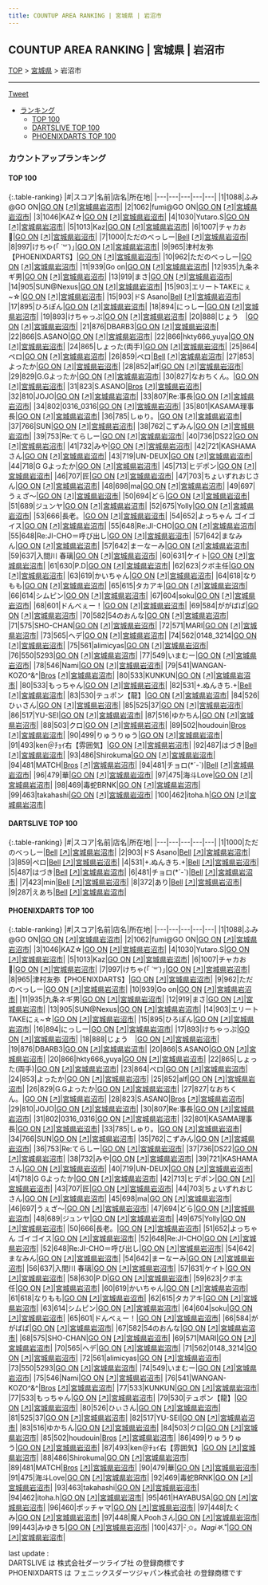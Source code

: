 ```yaml
---
title: COUNTUP AREA RANKING | 宮城県 | 岩沼市
---
```

## COUNTUP AREA RANKING | 宮城県 | 岩沼市

[TOP](/darts/rank/) > [宮城県](/darts/rank/宮城県/) > 岩沼市

___

<a href="https://twitter.com/share?ref_src=twsrc%5Etfw" data-text="COUNTUP AREA RANKING | 宮城県岩沼市" class="twitter-share-button" data-hashtags="DARTSLIVE,PHOENIXDARTS,darts,ダーツ" data-show-count="false">Tweet</a>

* [ランキング](#カウントアップランキング)
    * [TOP 100](#top-100)
    * [DARTSLIVE TOP 100](#dartslive-top-100)
    * [PHOENIXDARTS TOP 100](#phoenixdarts-top-100)

### カウントアップランキング

#### TOP 100



{:.table-ranking}
|#|スコア|名前|店名|所在地|
|---|---|---|---|---|
|1|1088|<span class="rank-name-pd">ふみ@GO ON</span>|<a href="/darts/rank/shops/86728.html">GO ON</a> <a href="https://vs.phoenixdarts.com/jp/shop/shopDetailInfo/s_86728?s_seq=86728">[↗]</a>|<a href="/darts/rank/宮城県/岩沼市">宮城県岩沼市</a>|
|2|1062|<span class="rank-name-pd">fumi@GO ON</span>|<a href="/darts/rank/shops/86728.html">GO ON</a> <a href="https://vs.phoenixdarts.com/jp/shop/shopDetailInfo/s_86728?s_seq=86728">[↗]</a>|<a href="/darts/rank/宮城県/岩沼市">宮城県岩沼市</a>|
|3|1046|<span class="rank-name-pd">KAZ☆</span>|<a href="/darts/rank/shops/86728.html">GO ON</a> <a href="https://vs.phoenixdarts.com/jp/shop/shopDetailInfo/s_86728?s_seq=86728">[↗]</a>|<a href="/darts/rank/宮城県/岩沼市">宮城県岩沼市</a>|
|4|1030|<span class="rank-name-pd">Yutaro.S</span>|<a href="/darts/rank/shops/86728.html">GO ON</a> <a href="https://vs.phoenixdarts.com/jp/shop/shopDetailInfo/s_86728?s_seq=86728">[↗]</a>|<a href="/darts/rank/宮城県/岩沼市">宮城県岩沼市</a>|
|5|1013|<span class="rank-name-pd">Kaz</span>|<a href="/darts/rank/shops/86728.html">GO ON</a> <a href="https://vs.phoenixdarts.com/jp/shop/shopDetailInfo/s_86728?s_seq=86728">[↗]</a>|<a href="/darts/rank/宮城県/岩沼市">宮城県岩沼市</a>|
|6|1007|<span class="rank-name-pd">チャカお🔫</span>|<a href="/darts/rank/shops/86728.html">GO ON</a> <a href="https://vs.phoenixdarts.com/jp/shop/shopDetailInfo/s_86728?s_seq=86728">[↗]</a>|<a href="/darts/rank/宮城県/岩沼市">宮城県岩沼市</a>|
|7|1000|<span class="rank-name-dl">ただのべっしー</span>|<a href="/darts/rank/shops/b992898f19bbd9240d9b047a20a7ba1e.html">Bell</a> <a href="https://search.dartslive.com/jp/shop/b992898f19bbd9240d9b047a20a7ba1e">[↗]</a>|<a href="/darts/rank/宮城県/岩沼市">宮城県岩沼市</a>|
|8|997|<span class="rank-name-pd">けちゃ(｢ ˙꒳˙)｣</span>|<a href="/darts/rank/shops/86728.html">GO ON</a> <a href="https://vs.phoenixdarts.com/jp/shop/shopDetailInfo/s_86728?s_seq=86728">[↗]</a>|<a href="/darts/rank/宮城県/岩沼市">宮城県岩沼市</a>|
|9|965|<span class="rank-name-pd">津村友弥【PHOENIXDARTS】</span>|<a href="/darts/rank/shops/86728.html">GO ON</a> <a href="https://vs.phoenixdarts.com/jp/shop/shopDetailInfo/s_86728?s_seq=86728">[↗]</a>|<a href="/darts/rank/宮城県/岩沼市">宮城県岩沼市</a>|
|10|962|<span class="rank-name-pd">ただのべっしー</span>|<a href="/darts/rank/shops/86728.html">GO ON</a> <a href="https://vs.phoenixdarts.com/jp/shop/shopDetailInfo/s_86728?s_seq=86728">[↗]</a>|<a href="/darts/rank/宮城県/岩沼市">宮城県岩沼市</a>|
|11|939|<span class="rank-name-pd">Go on</span>|<a href="/darts/rank/shops/86728.html">GO ON</a> <a href="https://vs.phoenixdarts.com/jp/shop/shopDetailInfo/s_86728?s_seq=86728">[↗]</a>|<a href="/darts/rank/宮城県/岩沼市">宮城県岩沼市</a>|
|12|935|<span class="rank-name-pd">九条ネギ男</span>|<a href="/darts/rank/shops/86728.html">GO ON</a> <a href="https://vs.phoenixdarts.com/jp/shop/shopDetailInfo/s_86728?s_seq=86728">[↗]</a>|<a href="/darts/rank/宮城県/岩沼市">宮城県岩沼市</a>|
|13|919|<span class="rank-name-pd">まさ</span>|<a href="/darts/rank/shops/86728.html">GO ON</a> <a href="https://vs.phoenixdarts.com/jp/shop/shopDetailInfo/s_86728?s_seq=86728">[↗]</a>|<a href="/darts/rank/宮城県/岩沼市">宮城県岩沼市</a>|
|14|905|<span class="rank-name-pd">SUN@Nexus</span>|<a href="/darts/rank/shops/86728.html">GO ON</a> <a href="https://vs.phoenixdarts.com/jp/shop/shopDetailInfo/s_86728?s_seq=86728">[↗]</a>|<a href="/darts/rank/宮城県/岩沼市">宮城県岩沼市</a>|
|15|903|<span class="rank-name-pd">エリートTAKEにぇ~☆</span>|<a href="/darts/rank/shops/86728.html">GO ON</a> <a href="https://vs.phoenixdarts.com/jp/shop/shopDetailInfo/s_86728?s_seq=86728">[↗]</a>|<a href="/darts/rank/宮城県/岩沼市">宮城県岩沼市</a>|
|15|903|<span class="rank-name-dl">ドS Asano</span>|<a href="/darts/rank/shops/b992898f19bbd9240d9b047a20a7ba1e.html">Bell</a> <a href="https://search.dartslive.com/jp/shop/b992898f19bbd9240d9b047a20a7ba1e">[↗]</a>|<a href="/darts/rank/宮城県/岩沼市">宮城県岩沼市</a>|
|17|895|<span class="rank-name-pd">ひろぽん</span>|<a href="/darts/rank/shops/86728.html">GO ON</a> <a href="https://vs.phoenixdarts.com/jp/shop/shopDetailInfo/s_86728?s_seq=86728">[↗]</a>|<a href="/darts/rank/宮城県/岩沼市">宮城県岩沼市</a>|
|18|894|<span class="rank-name-pd">にっしー</span>|<a href="/darts/rank/shops/86728.html">GO ON</a> <a href="https://vs.phoenixdarts.com/jp/shop/shopDetailInfo/s_86728?s_seq=86728">[↗]</a>|<a href="/darts/rank/宮城県/岩沼市">宮城県岩沼市</a>|
|19|893|<span class="rank-name-pd">けちゃっぷ</span>|<a href="/darts/rank/shops/86728.html">GO ON</a> <a href="https://vs.phoenixdarts.com/jp/shop/shopDetailInfo/s_86728?s_seq=86728">[↗]</a>|<a href="/darts/rank/宮城県/岩沼市">宮城県岩沼市</a>|
|20|888|<span class="rank-name-pd">じょう　</span>|<a href="/darts/rank/shops/86728.html">GO ON</a> <a href="https://vs.phoenixdarts.com/jp/shop/shopDetailInfo/s_86728?s_seq=86728">[↗]</a>|<a href="/darts/rank/宮城県/岩沼市">宮城県岩沼市</a>|
|21|876|<span class="rank-name-pd">DBARB3</span>|<a href="/darts/rank/shops/86728.html">GO ON</a> <a href="https://vs.phoenixdarts.com/jp/shop/shopDetailInfo/s_86728?s_seq=86728">[↗]</a>|<a href="/darts/rank/宮城県/岩沼市">宮城県岩沼市</a>|
|22|866|<span class="rank-name-pd">S.ASANO</span>|<a href="/darts/rank/shops/86728.html">GO ON</a> <a href="https://vs.phoenixdarts.com/jp/shop/shopDetailInfo/s_86728?s_seq=86728">[↗]</a>|<a href="/darts/rank/宮城県/岩沼市">宮城県岩沼市</a>|
|22|866|<span class="rank-name-pd">hkty666_yuya</span>|<a href="/darts/rank/shops/86728.html">GO ON</a> <a href="https://vs.phoenixdarts.com/jp/shop/shopDetailInfo/s_86728?s_seq=86728">[↗]</a>|<a href="/darts/rank/宮城県/岩沼市">宮城県岩沼市</a>|
|24|865|<span class="rank-name-pd">しょった(両手)</span>|<a href="/darts/rank/shops/86728.html">GO ON</a> <a href="https://vs.phoenixdarts.com/jp/shop/shopDetailInfo/s_86728?s_seq=86728">[↗]</a>|<a href="/darts/rank/宮城県/岩沼市">宮城県岩沼市</a>|
|25|864|<span class="rank-name-pd">ペロ</span>|<a href="/darts/rank/shops/86728.html">GO ON</a> <a href="https://vs.phoenixdarts.com/jp/shop/shopDetailInfo/s_86728?s_seq=86728">[↗]</a>|<a href="/darts/rank/宮城県/岩沼市">宮城県岩沼市</a>|
|26|859|<span class="rank-name-dl">ペロ</span>|<a href="/darts/rank/shops/b992898f19bbd9240d9b047a20a7ba1e.html">Bell</a> <a href="https://search.dartslive.com/jp/shop/b992898f19bbd9240d9b047a20a7ba1e">[↗]</a>|<a href="/darts/rank/宮城県/岩沼市">宮城県岩沼市</a>|
|27|853|<span class="rank-name-pd">よったか</span>|<a href="/darts/rank/shops/86728.html">GO ON</a> <a href="https://vs.phoenixdarts.com/jp/shop/shopDetailInfo/s_86728?s_seq=86728">[↗]</a>|<a href="/darts/rank/宮城県/岩沼市">宮城県岩沼市</a>|
|28|852|<span class="rank-name-pd">alf</span>|<a href="/darts/rank/shops/86728.html">GO ON</a> <a href="https://vs.phoenixdarts.com/jp/shop/shopDetailInfo/s_86728?s_seq=86728">[↗]</a>|<a href="/darts/rank/宮城県/岩沼市">宮城県岩沼市</a>|
|29|829|<span class="rank-name-pd">G.Gよったか</span>|<a href="/darts/rank/shops/86728.html">GO ON</a> <a href="https://vs.phoenixdarts.com/jp/shop/shopDetailInfo/s_86728?s_seq=86728">[↗]</a>|<a href="/darts/rank/宮城県/岩沼市">宮城県岩沼市</a>|
|30|827|<span class="rank-name-pd">なおちくん。</span>|<a href="/darts/rank/shops/86728.html">GO ON</a> <a href="https://vs.phoenixdarts.com/jp/shop/shopDetailInfo/s_86728?s_seq=86728">[↗]</a>|<a href="/darts/rank/宮城県/岩沼市">宮城県岩沼市</a>|
|31|823|<span class="rank-name-pd">S.ASANO</span>|<a href="/darts/rank/shops/84225.html">Bros</a> <a href="https://vs.phoenixdarts.com/jp/shop/shopDetailInfo/s_84225?s_seq=84225">[↗]</a>|<a href="/darts/rank/宮城県/岩沼市">宮城県岩沼市</a>|
|32|810|<span class="rank-name-pd">JOJO</span>|<a href="/darts/rank/shops/86728.html">GO ON</a> <a href="https://vs.phoenixdarts.com/jp/shop/shopDetailInfo/s_86728?s_seq=86728">[↗]</a>|<a href="/darts/rank/宮城県/岩沼市">宮城県岩沼市</a>|
|33|807|<span class="rank-name-pd">Re:事長</span>|<a href="/darts/rank/shops/86728.html">GO ON</a> <a href="https://vs.phoenixdarts.com/jp/shop/shopDetailInfo/s_86728?s_seq=86728">[↗]</a>|<a href="/darts/rank/宮城県/岩沼市">宮城県岩沼市</a>|
|34|802|<span class="rank-name-pd">0316_0316</span>|<a href="/darts/rank/shops/86728.html">GO ON</a> <a href="https://vs.phoenixdarts.com/jp/shop/shopDetailInfo/s_86728?s_seq=86728">[↗]</a>|<a href="/darts/rank/宮城県/岩沼市">宮城県岩沼市</a>|
|35|801|<span class="rank-name-pd">KASAMA理事長</span>|<a href="/darts/rank/shops/86728.html">GO ON</a> <a href="https://vs.phoenixdarts.com/jp/shop/shopDetailInfo/s_86728?s_seq=86728">[↗]</a>|<a href="/darts/rank/宮城県/岩沼市">宮城県岩沼市</a>|
|36|785|<span class="rank-name-pd">しゅり。</span>|<a href="/darts/rank/shops/86728.html">GO ON</a> <a href="https://vs.phoenixdarts.com/jp/shop/shopDetailInfo/s_86728?s_seq=86728">[↗]</a>|<a href="/darts/rank/宮城県/岩沼市">宮城県岩沼市</a>|
|37|766|<span class="rank-name-pd">SUN</span>|<a href="/darts/rank/shops/86728.html">GO ON</a> <a href="https://vs.phoenixdarts.com/jp/shop/shopDetailInfo/s_86728?s_seq=86728">[↗]</a>|<a href="/darts/rank/宮城県/岩沼市">宮城県岩沼市</a>|
|38|762|<span class="rank-name-pd">こずみん</span>|<a href="/darts/rank/shops/86728.html">GO ON</a> <a href="https://vs.phoenixdarts.com/jp/shop/shopDetailInfo/s_86728?s_seq=86728">[↗]</a>|<a href="/darts/rank/宮城県/岩沼市">宮城県岩沼市</a>|
|39|753|<span class="rank-name-pd">Re:てらしー</span>|<a href="/darts/rank/shops/86728.html">GO ON</a> <a href="https://vs.phoenixdarts.com/jp/shop/shopDetailInfo/s_86728?s_seq=86728">[↗]</a>|<a href="/darts/rank/宮城県/岩沼市">宮城県岩沼市</a>|
|40|736|<span class="rank-name-pd">DS22</span>|<a href="/darts/rank/shops/86728.html">GO ON</a> <a href="https://vs.phoenixdarts.com/jp/shop/shopDetailInfo/s_86728?s_seq=86728">[↗]</a>|<a href="/darts/rank/宮城県/岩沼市">宮城県岩沼市</a>|
|41|732|<span class="rank-name-pd">みや</span>|<a href="/darts/rank/shops/86728.html">GO ON</a> <a href="https://vs.phoenixdarts.com/jp/shop/shopDetailInfo/s_86728?s_seq=86728">[↗]</a>|<a href="/darts/rank/宮城県/岩沼市">宮城県岩沼市</a>|
|42|721|<span class="rank-name-pd">KASHAMAさん</span>|<a href="/darts/rank/shops/86728.html">GO ON</a> <a href="https://vs.phoenixdarts.com/jp/shop/shopDetailInfo/s_86728?s_seq=86728">[↗]</a>|<a href="/darts/rank/宮城県/岩沼市">宮城県岩沼市</a>|
|43|719|<span class="rank-name-pd">UN-DEUX</span>|<a href="/darts/rank/shops/86728.html">GO ON</a> <a href="https://vs.phoenixdarts.com/jp/shop/shopDetailInfo/s_86728?s_seq=86728">[↗]</a>|<a href="/darts/rank/宮城県/岩沼市">宮城県岩沼市</a>|
|44|718|<span class="rank-name-pd">G Gよったか</span>|<a href="/darts/rank/shops/86728.html">GO ON</a> <a href="https://vs.phoenixdarts.com/jp/shop/shopDetailInfo/s_86728?s_seq=86728">[↗]</a>|<a href="/darts/rank/宮城県/岩沼市">宮城県岩沼市</a>|
|45|713|<span class="rank-name-pd">ヒデポン</span>|<a href="/darts/rank/shops/86728.html">GO ON</a> <a href="https://vs.phoenixdarts.com/jp/shop/shopDetailInfo/s_86728?s_seq=86728">[↗]</a>|<a href="/darts/rank/宮城県/岩沼市">宮城県岩沼市</a>|
|46|707|<span class="rank-name-pd">匠</span>|<a href="/darts/rank/shops/86728.html">GO ON</a> <a href="https://vs.phoenixdarts.com/jp/shop/shopDetailInfo/s_86728?s_seq=86728">[↗]</a>|<a href="/darts/rank/宮城県/岩沼市">宮城県岩沼市</a>|
|47|703|<span class="rank-name-pd">ちょいずれおじさん</span>|<a href="/darts/rank/shops/86728.html">GO ON</a> <a href="https://vs.phoenixdarts.com/jp/shop/shopDetailInfo/s_86728?s_seq=86728">[↗]</a>|<a href="/darts/rank/宮城県/岩沼市">宮城県岩沼市</a>|
|48|698|<span class="rank-name-pd">ma</span>|<a href="/darts/rank/shops/86728.html">GO ON</a> <a href="https://vs.phoenixdarts.com/jp/shop/shopDetailInfo/s_86728?s_seq=86728">[↗]</a>|<a href="/darts/rank/宮城県/岩沼市">宮城県岩沼市</a>|
|49|697|<span class="rank-name-pd">うぇざ〜</span>|<a href="/darts/rank/shops/86728.html">GO ON</a> <a href="https://vs.phoenixdarts.com/jp/shop/shopDetailInfo/s_86728?s_seq=86728">[↗]</a>|<a href="/darts/rank/宮城県/岩沼市">宮城県岩沼市</a>|
|50|694|<span class="rank-name-pd">どら</span>|<a href="/darts/rank/shops/86728.html">GO ON</a> <a href="https://vs.phoenixdarts.com/jp/shop/shopDetailInfo/s_86728?s_seq=86728">[↗]</a>|<a href="/darts/rank/宮城県/岩沼市">宮城県岩沼市</a>|
|51|689|<span class="rank-name-pd">ジュンヤ</span>|<a href="/darts/rank/shops/86728.html">GO ON</a> <a href="https://vs.phoenixdarts.com/jp/shop/shopDetailInfo/s_86728?s_seq=86728">[↗]</a>|<a href="/darts/rank/宮城県/岩沼市">宮城県岩沼市</a>|
|52|675|<span class="rank-name-pd">Yolly</span>|<a href="/darts/rank/shops/86728.html">GO ON</a> <a href="https://vs.phoenixdarts.com/jp/shop/shopDetailInfo/s_86728?s_seq=86728">[↗]</a>|<a href="/darts/rank/宮城県/岩沼市">宮城県岩沼市</a>|
|53|666|<span class="rank-name-pd">長老。</span>|<a href="/darts/rank/shops/86728.html">GO ON</a> <a href="https://vs.phoenixdarts.com/jp/shop/shopDetailInfo/s_86728?s_seq=86728">[↗]</a>|<a href="/darts/rank/宮城県/岩沼市">宮城県岩沼市</a>|
|54|652|<span class="rank-name-pd">よっちゃん ゴイゴイス</span>|<a href="/darts/rank/shops/86728.html">GO ON</a> <a href="https://vs.phoenixdarts.com/jp/shop/shopDetailInfo/s_86728?s_seq=86728">[↗]</a>|<a href="/darts/rank/宮城県/岩沼市">宮城県岩沼市</a>|
|55|648|<span class="rank-name-pd">Re:JI-CHO</span>|<a href="/darts/rank/shops/86728.html">GO ON</a> <a href="https://vs.phoenixdarts.com/jp/shop/shopDetailInfo/s_86728?s_seq=86728">[↗]</a>|<a href="/darts/rank/宮城県/岩沼市">宮城県岩沼市</a>|
|55|648|<span class="rank-name-pd">Re:JI-CHO＝呼び出し</span>|<a href="/darts/rank/shops/86728.html">GO ON</a> <a href="https://vs.phoenixdarts.com/jp/shop/shopDetailInfo/s_86728?s_seq=86728">[↗]</a>|<a href="/darts/rank/宮城県/岩沼市">宮城県岩沼市</a>|
|57|642|<span class="rank-name-pd">まなみん</span>|<a href="/darts/rank/shops/86728.html">GO ON</a> <a href="https://vs.phoenixdarts.com/jp/shop/shopDetailInfo/s_86728?s_seq=86728">[↗]</a>|<a href="/darts/rank/宮城県/岩沼市">宮城県岩沼市</a>|
|57|642|<span class="rank-name-pd">まーなーみ</span>|<a href="/darts/rank/shops/86728.html">GO ON</a> <a href="https://vs.phoenixdarts.com/jp/shop/shopDetailInfo/s_86728?s_seq=86728">[↗]</a>|<a href="/darts/rank/宮城県/岩沼市">宮城県岩沼市</a>|
|59|637|<span class="rank-name-pd">入間川 春璃</span>|<a href="/darts/rank/shops/86728.html">GO ON</a> <a href="https://vs.phoenixdarts.com/jp/shop/shopDetailInfo/s_86728?s_seq=86728">[↗]</a>|<a href="/darts/rank/宮城県/岩沼市">宮城県岩沼市</a>|
|60|631|<span class="rank-name-pd">ケイト</span>|<a href="/darts/rank/shops/86728.html">GO ON</a> <a href="https://vs.phoenixdarts.com/jp/shop/shopDetailInfo/s_86728?s_seq=86728">[↗]</a>|<a href="/darts/rank/宮城県/岩沼市">宮城県岩沼市</a>|
|61|630|<span class="rank-name-pd">P.D</span>|<a href="/darts/rank/shops/86728.html">GO ON</a> <a href="https://vs.phoenixdarts.com/jp/shop/shopDetailInfo/s_86728?s_seq=86728">[↗]</a>|<a href="/darts/rank/宮城県/岩沼市">宮城県岩沼市</a>|
|62|623|<span class="rank-name-pd">クボ主任</span>|<a href="/darts/rank/shops/86728.html">GO ON</a> <a href="https://vs.phoenixdarts.com/jp/shop/shopDetailInfo/s_86728?s_seq=86728">[↗]</a>|<a href="/darts/rank/宮城県/岩沼市">宮城県岩沼市</a>|
|63|619|<span class="rank-name-pd">かいちゃん</span>|<a href="/darts/rank/shops/86728.html">GO ON</a> <a href="https://vs.phoenixdarts.com/jp/shop/shopDetailInfo/s_86728?s_seq=86728">[↗]</a>|<a href="/darts/rank/宮城県/岩沼市">宮城県岩沼市</a>|
|64|618|<span class="rank-name-pd">なりもも</span>|<a href="/darts/rank/shops/86728.html">GO ON</a> <a href="https://vs.phoenixdarts.com/jp/shop/shopDetailInfo/s_86728?s_seq=86728">[↗]</a>|<a href="/darts/rank/宮城県/岩沼市">宮城県岩沼市</a>|
|65|615|<span class="rank-name-pd">タカアキ</span>|<a href="/darts/rank/shops/86728.html">GO ON</a> <a href="https://vs.phoenixdarts.com/jp/shop/shopDetailInfo/s_86728?s_seq=86728">[↗]</a>|<a href="/darts/rank/宮城県/岩沼市">宮城県岩沼市</a>|
|66|614|<span class="rank-name-pd">シムピン</span>|<a href="/darts/rank/shops/86728.html">GO ON</a> <a href="https://vs.phoenixdarts.com/jp/shop/shopDetailInfo/s_86728?s_seq=86728">[↗]</a>|<a href="/darts/rank/宮城県/岩沼市">宮城県岩沼市</a>|
|67|604|<span class="rank-name-pd">soku</span>|<a href="/darts/rank/shops/86728.html">GO ON</a> <a href="https://vs.phoenixdarts.com/jp/shop/shopDetailInfo/s_86728?s_seq=86728">[↗]</a>|<a href="/darts/rank/宮城県/岩沼市">宮城県岩沼市</a>|
|68|601|<span class="rank-name-pd">ドんべぇー！</span>|<a href="/darts/rank/shops/86728.html">GO ON</a> <a href="https://vs.phoenixdarts.com/jp/shop/shopDetailInfo/s_86728?s_seq=86728">[↗]</a>|<a href="/darts/rank/宮城県/岩沼市">宮城県岩沼市</a>|
|69|584|<span class="rank-name-pd">ががばば</span>|<a href="/darts/rank/shops/86728.html">GO ON</a> <a href="https://vs.phoenixdarts.com/jp/shop/shopDetailInfo/s_86728?s_seq=86728">[↗]</a>|<a href="/darts/rank/宮城県/岩沼市">宮城県岩沼市</a>|
|70|582|<span class="rank-name-pd">54のおんな</span>|<a href="/darts/rank/shops/86728.html">GO ON</a> <a href="https://vs.phoenixdarts.com/jp/shop/shopDetailInfo/s_86728?s_seq=86728">[↗]</a>|<a href="/darts/rank/宮城県/岩沼市">宮城県岩沼市</a>|
|71|575|<span class="rank-name-pd">SHO-CHAN</span>|<a href="/darts/rank/shops/86728.html">GO ON</a> <a href="https://vs.phoenixdarts.com/jp/shop/shopDetailInfo/s_86728?s_seq=86728">[↗]</a>|<a href="/darts/rank/宮城県/岩沼市">宮城県岩沼市</a>|
|72|571|<span class="rank-name-pd">MARI</span>|<a href="/darts/rank/shops/86728.html">GO ON</a> <a href="https://vs.phoenixdarts.com/jp/shop/shopDetailInfo/s_86728?s_seq=86728">[↗]</a>|<a href="/darts/rank/宮城県/岩沼市">宮城県岩沼市</a>|
|73|565|<span class="rank-name-pd">へデ</span>|<a href="/darts/rank/shops/86728.html">GO ON</a> <a href="https://vs.phoenixdarts.com/jp/shop/shopDetailInfo/s_86728?s_seq=86728">[↗]</a>|<a href="/darts/rank/宮城県/岩沼市">宮城県岩沼市</a>|
|74|562|<span class="rank-name-pd">0148_3214</span>|<a href="/darts/rank/shops/86728.html">GO ON</a> <a href="https://vs.phoenixdarts.com/jp/shop/shopDetailInfo/s_86728?s_seq=86728">[↗]</a>|<a href="/darts/rank/宮城県/岩沼市">宮城県岩沼市</a>|
|75|561|<span class="rank-name-pd">alimicyas</span>|<a href="/darts/rank/shops/86728.html">GO ON</a> <a href="https://vs.phoenixdarts.com/jp/shop/shopDetailInfo/s_86728?s_seq=86728">[↗]</a>|<a href="/darts/rank/宮城県/岩沼市">宮城県岩沼市</a>|
|76|550|<span class="rank-name-pd">5293</span>|<a href="/darts/rank/shops/86728.html">GO ON</a> <a href="https://vs.phoenixdarts.com/jp/shop/shopDetailInfo/s_86728?s_seq=86728">[↗]</a>|<a href="/darts/rank/宮城県/岩沼市">宮城県岩沼市</a>|
|77|549|<span class="rank-name-pd">いまむー</span>|<a href="/darts/rank/shops/86728.html">GO ON</a> <a href="https://vs.phoenixdarts.com/jp/shop/shopDetailInfo/s_86728?s_seq=86728">[↗]</a>|<a href="/darts/rank/宮城県/岩沼市">宮城県岩沼市</a>|
|78|546|<span class="rank-name-pd">Nami</span>|<a href="/darts/rank/shops/86728.html">GO ON</a> <a href="https://vs.phoenixdarts.com/jp/shop/shopDetailInfo/s_86728?s_seq=86728">[↗]</a>|<a href="/darts/rank/宮城県/岩沼市">宮城県岩沼市</a>|
|79|541|<span class="rank-name-pd">WANGAN-KOZO^&amp;^</span>|<a href="/darts/rank/shops/84225.html">Bros</a> <a href="https://vs.phoenixdarts.com/jp/shop/shopDetailInfo/s_84225?s_seq=84225">[↗]</a>|<a href="/darts/rank/宮城県/岩沼市">宮城県岩沼市</a>|
|80|533|<span class="rank-name-pd">KUNKUN</span>|<a href="/darts/rank/shops/86728.html">GO ON</a> <a href="https://vs.phoenixdarts.com/jp/shop/shopDetailInfo/s_86728?s_seq=86728">[↗]</a>|<a href="/darts/rank/宮城県/岩沼市">宮城県岩沼市</a>|
|80|533|<span class="rank-name-pd">もっちゃん</span>|<a href="/darts/rank/shops/86728.html">GO ON</a> <a href="https://vs.phoenixdarts.com/jp/shop/shopDetailInfo/s_86728?s_seq=86728">[↗]</a>|<a href="/darts/rank/宮城県/岩沼市">宮城県岩沼市</a>|
|82|531|<span class="rank-name-dl">+.ぬんきち.+</span>|<a href="/darts/rank/shops/b992898f19bbd9240d9b047a20a7ba1e.html">Bell</a> <a href="https://search.dartslive.com/jp/shop/b992898f19bbd9240d9b047a20a7ba1e">[↗]</a>|<a href="/darts/rank/宮城県/岩沼市">宮城県岩沼市</a>|
|83|530|<span class="rank-name-pd">テュポン【龍】</span>|<a href="/darts/rank/shops/86728.html">GO ON</a> <a href="https://vs.phoenixdarts.com/jp/shop/shopDetailInfo/s_86728?s_seq=86728">[↗]</a>|<a href="/darts/rank/宮城県/岩沼市">宮城県岩沼市</a>|
|84|526|<span class="rank-name-pd">ひぃさん</span>|<a href="/darts/rank/shops/86728.html">GO ON</a> <a href="https://vs.phoenixdarts.com/jp/shop/shopDetailInfo/s_86728?s_seq=86728">[↗]</a>|<a href="/darts/rank/宮城県/岩沼市">宮城県岩沼市</a>|
|85|525|<span class="rank-name-pd">37</span>|<a href="/darts/rank/shops/86728.html">GO ON</a> <a href="https://vs.phoenixdarts.com/jp/shop/shopDetailInfo/s_86728?s_seq=86728">[↗]</a>|<a href="/darts/rank/宮城県/岩沼市">宮城県岩沼市</a>|
|86|517|<span class="rank-name-pd">YU-SEI</span>|<a href="/darts/rank/shops/86728.html">GO ON</a> <a href="https://vs.phoenixdarts.com/jp/shop/shopDetailInfo/s_86728?s_seq=86728">[↗]</a>|<a href="/darts/rank/宮城県/岩沼市">宮城県岩沼市</a>|
|87|516|<span class="rank-name-pd">ゆかちん</span>|<a href="/darts/rank/shops/86728.html">GO ON</a> <a href="https://vs.phoenixdarts.com/jp/shop/shopDetailInfo/s_86728?s_seq=86728">[↗]</a>|<a href="/darts/rank/宮城県/岩沼市">宮城県岩沼市</a>|
|88|503|<span class="rank-name-pd">クロ</span>|<a href="/darts/rank/shops/86728.html">GO ON</a> <a href="https://vs.phoenixdarts.com/jp/shop/shopDetailInfo/s_86728?s_seq=86728">[↗]</a>|<a href="/darts/rank/宮城県/岩沼市">宮城県岩沼市</a>|
|89|502|<span class="rank-name-pd">houdouin</span>|<a href="/darts/rank/shops/84225.html">Bros</a> <a href="https://vs.phoenixdarts.com/jp/shop/shopDetailInfo/s_84225?s_seq=84225">[↗]</a>|<a href="/darts/rank/宮城県/岩沼市">宮城県岩沼市</a>|
|90|499|<span class="rank-name-pd">りゅうりゅう</span>|<a href="/darts/rank/shops/86728.html">GO ON</a> <a href="https://vs.phoenixdarts.com/jp/shop/shopDetailInfo/s_86728?s_seq=86728">[↗]</a>|<a href="/darts/rank/宮城県/岩沼市">宮城県岩沼市</a>|
|91|493|<span class="rank-name-pd">ken＠ﾁｮｲ右【雰囲気】</span>|<a href="/darts/rank/shops/86728.html">GO ON</a> <a href="https://vs.phoenixdarts.com/jp/shop/shopDetailInfo/s_86728?s_seq=86728">[↗]</a>|<a href="/darts/rank/宮城県/岩沼市">宮城県岩沼市</a>|
|92|487|<span class="rank-name-dl">はづき</span>|<a href="/darts/rank/shops/b992898f19bbd9240d9b047a20a7ba1e.html">Bell</a> <a href="https://search.dartslive.com/jp/shop/b992898f19bbd9240d9b047a20a7ba1e">[↗]</a>|<a href="/darts/rank/宮城県/岩沼市">宮城県岩沼市</a>|
|93|486|<span class="rank-name-pd">Shirokuma</span>|<a href="/darts/rank/shops/86728.html">GO ON</a> <a href="https://vs.phoenixdarts.com/jp/shop/shopDetailInfo/s_86728?s_seq=86728">[↗]</a>|<a href="/darts/rank/宮城県/岩沼市">宮城県岩沼市</a>|
|94|481|<span class="rank-name-pd">MATCH</span>|<a href="/darts/rank/shops/84225.html">Bros</a> <a href="https://vs.phoenixdarts.com/jp/shop/shopDetailInfo/s_84225?s_seq=84225">[↗]</a>|<a href="/darts/rank/宮城県/岩沼市">宮城県岩沼市</a>|
|94|481|<span class="rank-name-dl">チョロ(*´-`)</span>|<a href="/darts/rank/shops/b992898f19bbd9240d9b047a20a7ba1e.html">Bell</a> <a href="https://search.dartslive.com/jp/shop/b992898f19bbd9240d9b047a20a7ba1e">[↗]</a>|<a href="/darts/rank/宮城県/岩沼市">宮城県岩沼市</a>|
|96|479|<span class="rank-name-pd">華</span>|<a href="/darts/rank/shops/86728.html">GO ON</a> <a href="https://vs.phoenixdarts.com/jp/shop/shopDetailInfo/s_86728?s_seq=86728">[↗]</a>|<a href="/darts/rank/宮城県/岩沼市">宮城県岩沼市</a>|
|97|475|<span class="rank-name-pd">海斗Love</span>|<a href="/darts/rank/shops/86728.html">GO ON</a> <a href="https://vs.phoenixdarts.com/jp/shop/shopDetailInfo/s_86728?s_seq=86728">[↗]</a>|<a href="/darts/rank/宮城県/岩沼市">宮城県岩沼市</a>|
|98|469|<span class="rank-name-pd">毒蛇BRNK</span>|<a href="/darts/rank/shops/86728.html">GO ON</a> <a href="https://vs.phoenixdarts.com/jp/shop/shopDetailInfo/s_86728?s_seq=86728">[↗]</a>|<a href="/darts/rank/宮城県/岩沼市">宮城県岩沼市</a>|
|99|463|<span class="rank-name-pd">takahashi</span>|<a href="/darts/rank/shops/86728.html">GO ON</a> <a href="https://vs.phoenixdarts.com/jp/shop/shopDetailInfo/s_86728?s_seq=86728">[↗]</a>|<a href="/darts/rank/宮城県/岩沼市">宮城県岩沼市</a>|
|100|462|<span class="rank-name-pd">itoha.h</span>|<a href="/darts/rank/shops/86728.html">GO ON</a> <a href="https://vs.phoenixdarts.com/jp/shop/shopDetailInfo/s_86728?s_seq=86728">[↗]</a>|<a href="/darts/rank/宮城県/岩沼市">宮城県岩沼市</a>|


#### DARTSLIVE TOP 100



{:.table-ranking}
|#|スコア|名前|店名|所在地|
|---|---|---|---|---|
|1|1000|<span class="rank-name-dl">ただのべっしー</span>|<a href="/darts/rank/shops/b992898f19bbd9240d9b047a20a7ba1e.html">Bell</a> <a href="https://search.dartslive.com/jp/shop/b992898f19bbd9240d9b047a20a7ba1e">[↗]</a>|<a href="/darts/rank/宮城県/岩沼市">宮城県岩沼市</a>|
|2|903|<span class="rank-name-dl">ドS Asano</span>|<a href="/darts/rank/shops/b992898f19bbd9240d9b047a20a7ba1e.html">Bell</a> <a href="https://search.dartslive.com/jp/shop/b992898f19bbd9240d9b047a20a7ba1e">[↗]</a>|<a href="/darts/rank/宮城県/岩沼市">宮城県岩沼市</a>|
|3|859|<span class="rank-name-dl">ペロ</span>|<a href="/darts/rank/shops/b992898f19bbd9240d9b047a20a7ba1e.html">Bell</a> <a href="https://search.dartslive.com/jp/shop/b992898f19bbd9240d9b047a20a7ba1e">[↗]</a>|<a href="/darts/rank/宮城県/岩沼市">宮城県岩沼市</a>|
|4|531|<span class="rank-name-dl">+.ぬんきち.+</span>|<a href="/darts/rank/shops/b992898f19bbd9240d9b047a20a7ba1e.html">Bell</a> <a href="https://search.dartslive.com/jp/shop/b992898f19bbd9240d9b047a20a7ba1e">[↗]</a>|<a href="/darts/rank/宮城県/岩沼市">宮城県岩沼市</a>|
|5|487|<span class="rank-name-dl">はづき</span>|<a href="/darts/rank/shops/b992898f19bbd9240d9b047a20a7ba1e.html">Bell</a> <a href="https://search.dartslive.com/jp/shop/b992898f19bbd9240d9b047a20a7ba1e">[↗]</a>|<a href="/darts/rank/宮城県/岩沼市">宮城県岩沼市</a>|
|6|481|<span class="rank-name-dl">チョロ(*´-`)</span>|<a href="/darts/rank/shops/b992898f19bbd9240d9b047a20a7ba1e.html">Bell</a> <a href="https://search.dartslive.com/jp/shop/b992898f19bbd9240d9b047a20a7ba1e">[↗]</a>|<a href="/darts/rank/宮城県/岩沼市">宮城県岩沼市</a>|
|7|423|<span class="rank-name-dl">min</span>|<a href="/darts/rank/shops/b992898f19bbd9240d9b047a20a7ba1e.html">Bell</a> <a href="https://search.dartslive.com/jp/shop/b992898f19bbd9240d9b047a20a7ba1e">[↗]</a>|<a href="/darts/rank/宮城県/岩沼市">宮城県岩沼市</a>|
|8|372|<span class="rank-name-dl">あり</span>|<a href="/darts/rank/shops/b992898f19bbd9240d9b047a20a7ba1e.html">Bell</a> <a href="https://search.dartslive.com/jp/shop/b992898f19bbd9240d9b047a20a7ba1e">[↗]</a>|<a href="/darts/rank/宮城県/岩沼市">宮城県岩沼市</a>|
|9|287|<span class="rank-name-dl">えあち</span>|<a href="/darts/rank/shops/b992898f19bbd9240d9b047a20a7ba1e.html">Bell</a> <a href="https://search.dartslive.com/jp/shop/b992898f19bbd9240d9b047a20a7ba1e">[↗]</a>|<a href="/darts/rank/宮城県/岩沼市">宮城県岩沼市</a>|


#### PHOENIXDARTS TOP 100



{:.table-ranking}
|#|スコア|名前|店名|所在地|
|---|---|---|---|---|
|1|1088|<span class="rank-name-pd">ふみ@GO ON</span>|<a href="/darts/rank/shops/86728.html">GO ON</a> <a href="https://vs.phoenixdarts.com/jp/shop/shopDetailInfo/s_86728?s_seq=86728">[↗]</a>|<a href="/darts/rank/宮城県/岩沼市">宮城県岩沼市</a>|
|2|1062|<span class="rank-name-pd">fumi@GO ON</span>|<a href="/darts/rank/shops/86728.html">GO ON</a> <a href="https://vs.phoenixdarts.com/jp/shop/shopDetailInfo/s_86728?s_seq=86728">[↗]</a>|<a href="/darts/rank/宮城県/岩沼市">宮城県岩沼市</a>|
|3|1046|<span class="rank-name-pd">KAZ☆</span>|<a href="/darts/rank/shops/86728.html">GO ON</a> <a href="https://vs.phoenixdarts.com/jp/shop/shopDetailInfo/s_86728?s_seq=86728">[↗]</a>|<a href="/darts/rank/宮城県/岩沼市">宮城県岩沼市</a>|
|4|1030|<span class="rank-name-pd">Yutaro.S</span>|<a href="/darts/rank/shops/86728.html">GO ON</a> <a href="https://vs.phoenixdarts.com/jp/shop/shopDetailInfo/s_86728?s_seq=86728">[↗]</a>|<a href="/darts/rank/宮城県/岩沼市">宮城県岩沼市</a>|
|5|1013|<span class="rank-name-pd">Kaz</span>|<a href="/darts/rank/shops/86728.html">GO ON</a> <a href="https://vs.phoenixdarts.com/jp/shop/shopDetailInfo/s_86728?s_seq=86728">[↗]</a>|<a href="/darts/rank/宮城県/岩沼市">宮城県岩沼市</a>|
|6|1007|<span class="rank-name-pd">チャカお🔫</span>|<a href="/darts/rank/shops/86728.html">GO ON</a> <a href="https://vs.phoenixdarts.com/jp/shop/shopDetailInfo/s_86728?s_seq=86728">[↗]</a>|<a href="/darts/rank/宮城県/岩沼市">宮城県岩沼市</a>|
|7|997|<span class="rank-name-pd">けちゃ(｢ ˙꒳˙)｣</span>|<a href="/darts/rank/shops/86728.html">GO ON</a> <a href="https://vs.phoenixdarts.com/jp/shop/shopDetailInfo/s_86728?s_seq=86728">[↗]</a>|<a href="/darts/rank/宮城県/岩沼市">宮城県岩沼市</a>|
|8|965|<span class="rank-name-pd">津村友弥【PHOENIXDARTS】</span>|<a href="/darts/rank/shops/86728.html">GO ON</a> <a href="https://vs.phoenixdarts.com/jp/shop/shopDetailInfo/s_86728?s_seq=86728">[↗]</a>|<a href="/darts/rank/宮城県/岩沼市">宮城県岩沼市</a>|
|9|962|<span class="rank-name-pd">ただのべっしー</span>|<a href="/darts/rank/shops/86728.html">GO ON</a> <a href="https://vs.phoenixdarts.com/jp/shop/shopDetailInfo/s_86728?s_seq=86728">[↗]</a>|<a href="/darts/rank/宮城県/岩沼市">宮城県岩沼市</a>|
|10|939|<span class="rank-name-pd">Go on</span>|<a href="/darts/rank/shops/86728.html">GO ON</a> <a href="https://vs.phoenixdarts.com/jp/shop/shopDetailInfo/s_86728?s_seq=86728">[↗]</a>|<a href="/darts/rank/宮城県/岩沼市">宮城県岩沼市</a>|
|11|935|<span class="rank-name-pd">九条ネギ男</span>|<a href="/darts/rank/shops/86728.html">GO ON</a> <a href="https://vs.phoenixdarts.com/jp/shop/shopDetailInfo/s_86728?s_seq=86728">[↗]</a>|<a href="/darts/rank/宮城県/岩沼市">宮城県岩沼市</a>|
|12|919|<span class="rank-name-pd">まさ</span>|<a href="/darts/rank/shops/86728.html">GO ON</a> <a href="https://vs.phoenixdarts.com/jp/shop/shopDetailInfo/s_86728?s_seq=86728">[↗]</a>|<a href="/darts/rank/宮城県/岩沼市">宮城県岩沼市</a>|
|13|905|<span class="rank-name-pd">SUN@Nexus</span>|<a href="/darts/rank/shops/86728.html">GO ON</a> <a href="https://vs.phoenixdarts.com/jp/shop/shopDetailInfo/s_86728?s_seq=86728">[↗]</a>|<a href="/darts/rank/宮城県/岩沼市">宮城県岩沼市</a>|
|14|903|<span class="rank-name-pd">エリートTAKEにぇ~☆</span>|<a href="/darts/rank/shops/86728.html">GO ON</a> <a href="https://vs.phoenixdarts.com/jp/shop/shopDetailInfo/s_86728?s_seq=86728">[↗]</a>|<a href="/darts/rank/宮城県/岩沼市">宮城県岩沼市</a>|
|15|895|<span class="rank-name-pd">ひろぽん</span>|<a href="/darts/rank/shops/86728.html">GO ON</a> <a href="https://vs.phoenixdarts.com/jp/shop/shopDetailInfo/s_86728?s_seq=86728">[↗]</a>|<a href="/darts/rank/宮城県/岩沼市">宮城県岩沼市</a>|
|16|894|<span class="rank-name-pd">にっしー</span>|<a href="/darts/rank/shops/86728.html">GO ON</a> <a href="https://vs.phoenixdarts.com/jp/shop/shopDetailInfo/s_86728?s_seq=86728">[↗]</a>|<a href="/darts/rank/宮城県/岩沼市">宮城県岩沼市</a>|
|17|893|<span class="rank-name-pd">けちゃっぷ</span>|<a href="/darts/rank/shops/86728.html">GO ON</a> <a href="https://vs.phoenixdarts.com/jp/shop/shopDetailInfo/s_86728?s_seq=86728">[↗]</a>|<a href="/darts/rank/宮城県/岩沼市">宮城県岩沼市</a>|
|18|888|<span class="rank-name-pd">じょう　</span>|<a href="/darts/rank/shops/86728.html">GO ON</a> <a href="https://vs.phoenixdarts.com/jp/shop/shopDetailInfo/s_86728?s_seq=86728">[↗]</a>|<a href="/darts/rank/宮城県/岩沼市">宮城県岩沼市</a>|
|19|876|<span class="rank-name-pd">DBARB3</span>|<a href="/darts/rank/shops/86728.html">GO ON</a> <a href="https://vs.phoenixdarts.com/jp/shop/shopDetailInfo/s_86728?s_seq=86728">[↗]</a>|<a href="/darts/rank/宮城県/岩沼市">宮城県岩沼市</a>|
|20|866|<span class="rank-name-pd">S.ASANO</span>|<a href="/darts/rank/shops/86728.html">GO ON</a> <a href="https://vs.phoenixdarts.com/jp/shop/shopDetailInfo/s_86728?s_seq=86728">[↗]</a>|<a href="/darts/rank/宮城県/岩沼市">宮城県岩沼市</a>|
|20|866|<span class="rank-name-pd">hkty666_yuya</span>|<a href="/darts/rank/shops/86728.html">GO ON</a> <a href="https://vs.phoenixdarts.com/jp/shop/shopDetailInfo/s_86728?s_seq=86728">[↗]</a>|<a href="/darts/rank/宮城県/岩沼市">宮城県岩沼市</a>|
|22|865|<span class="rank-name-pd">しょった(両手)</span>|<a href="/darts/rank/shops/86728.html">GO ON</a> <a href="https://vs.phoenixdarts.com/jp/shop/shopDetailInfo/s_86728?s_seq=86728">[↗]</a>|<a href="/darts/rank/宮城県/岩沼市">宮城県岩沼市</a>|
|23|864|<span class="rank-name-pd">ペロ</span>|<a href="/darts/rank/shops/86728.html">GO ON</a> <a href="https://vs.phoenixdarts.com/jp/shop/shopDetailInfo/s_86728?s_seq=86728">[↗]</a>|<a href="/darts/rank/宮城県/岩沼市">宮城県岩沼市</a>|
|24|853|<span class="rank-name-pd">よったか</span>|<a href="/darts/rank/shops/86728.html">GO ON</a> <a href="https://vs.phoenixdarts.com/jp/shop/shopDetailInfo/s_86728?s_seq=86728">[↗]</a>|<a href="/darts/rank/宮城県/岩沼市">宮城県岩沼市</a>|
|25|852|<span class="rank-name-pd">alf</span>|<a href="/darts/rank/shops/86728.html">GO ON</a> <a href="https://vs.phoenixdarts.com/jp/shop/shopDetailInfo/s_86728?s_seq=86728">[↗]</a>|<a href="/darts/rank/宮城県/岩沼市">宮城県岩沼市</a>|
|26|829|<span class="rank-name-pd">G.Gよったか</span>|<a href="/darts/rank/shops/86728.html">GO ON</a> <a href="https://vs.phoenixdarts.com/jp/shop/shopDetailInfo/s_86728?s_seq=86728">[↗]</a>|<a href="/darts/rank/宮城県/岩沼市">宮城県岩沼市</a>|
|27|827|<span class="rank-name-pd">なおちくん。</span>|<a href="/darts/rank/shops/86728.html">GO ON</a> <a href="https://vs.phoenixdarts.com/jp/shop/shopDetailInfo/s_86728?s_seq=86728">[↗]</a>|<a href="/darts/rank/宮城県/岩沼市">宮城県岩沼市</a>|
|28|823|<span class="rank-name-pd">S.ASANO</span>|<a href="/darts/rank/shops/84225.html">Bros</a> <a href="https://vs.phoenixdarts.com/jp/shop/shopDetailInfo/s_84225?s_seq=84225">[↗]</a>|<a href="/darts/rank/宮城県/岩沼市">宮城県岩沼市</a>|
|29|810|<span class="rank-name-pd">JOJO</span>|<a href="/darts/rank/shops/86728.html">GO ON</a> <a href="https://vs.phoenixdarts.com/jp/shop/shopDetailInfo/s_86728?s_seq=86728">[↗]</a>|<a href="/darts/rank/宮城県/岩沼市">宮城県岩沼市</a>|
|30|807|<span class="rank-name-pd">Re:事長</span>|<a href="/darts/rank/shops/86728.html">GO ON</a> <a href="https://vs.phoenixdarts.com/jp/shop/shopDetailInfo/s_86728?s_seq=86728">[↗]</a>|<a href="/darts/rank/宮城県/岩沼市">宮城県岩沼市</a>|
|31|802|<span class="rank-name-pd">0316_0316</span>|<a href="/darts/rank/shops/86728.html">GO ON</a> <a href="https://vs.phoenixdarts.com/jp/shop/shopDetailInfo/s_86728?s_seq=86728">[↗]</a>|<a href="/darts/rank/宮城県/岩沼市">宮城県岩沼市</a>|
|32|801|<span class="rank-name-pd">KASAMA理事長</span>|<a href="/darts/rank/shops/86728.html">GO ON</a> <a href="https://vs.phoenixdarts.com/jp/shop/shopDetailInfo/s_86728?s_seq=86728">[↗]</a>|<a href="/darts/rank/宮城県/岩沼市">宮城県岩沼市</a>|
|33|785|<span class="rank-name-pd">しゅり。</span>|<a href="/darts/rank/shops/86728.html">GO ON</a> <a href="https://vs.phoenixdarts.com/jp/shop/shopDetailInfo/s_86728?s_seq=86728">[↗]</a>|<a href="/darts/rank/宮城県/岩沼市">宮城県岩沼市</a>|
|34|766|<span class="rank-name-pd">SUN</span>|<a href="/darts/rank/shops/86728.html">GO ON</a> <a href="https://vs.phoenixdarts.com/jp/shop/shopDetailInfo/s_86728?s_seq=86728">[↗]</a>|<a href="/darts/rank/宮城県/岩沼市">宮城県岩沼市</a>|
|35|762|<span class="rank-name-pd">こずみん</span>|<a href="/darts/rank/shops/86728.html">GO ON</a> <a href="https://vs.phoenixdarts.com/jp/shop/shopDetailInfo/s_86728?s_seq=86728">[↗]</a>|<a href="/darts/rank/宮城県/岩沼市">宮城県岩沼市</a>|
|36|753|<span class="rank-name-pd">Re:てらしー</span>|<a href="/darts/rank/shops/86728.html">GO ON</a> <a href="https://vs.phoenixdarts.com/jp/shop/shopDetailInfo/s_86728?s_seq=86728">[↗]</a>|<a href="/darts/rank/宮城県/岩沼市">宮城県岩沼市</a>|
|37|736|<span class="rank-name-pd">DS22</span>|<a href="/darts/rank/shops/86728.html">GO ON</a> <a href="https://vs.phoenixdarts.com/jp/shop/shopDetailInfo/s_86728?s_seq=86728">[↗]</a>|<a href="/darts/rank/宮城県/岩沼市">宮城県岩沼市</a>|
|38|732|<span class="rank-name-pd">みや</span>|<a href="/darts/rank/shops/86728.html">GO ON</a> <a href="https://vs.phoenixdarts.com/jp/shop/shopDetailInfo/s_86728?s_seq=86728">[↗]</a>|<a href="/darts/rank/宮城県/岩沼市">宮城県岩沼市</a>|
|39|721|<span class="rank-name-pd">KASHAMAさん</span>|<a href="/darts/rank/shops/86728.html">GO ON</a> <a href="https://vs.phoenixdarts.com/jp/shop/shopDetailInfo/s_86728?s_seq=86728">[↗]</a>|<a href="/darts/rank/宮城県/岩沼市">宮城県岩沼市</a>|
|40|719|<span class="rank-name-pd">UN-DEUX</span>|<a href="/darts/rank/shops/86728.html">GO ON</a> <a href="https://vs.phoenixdarts.com/jp/shop/shopDetailInfo/s_86728?s_seq=86728">[↗]</a>|<a href="/darts/rank/宮城県/岩沼市">宮城県岩沼市</a>|
|41|718|<span class="rank-name-pd">G Gよったか</span>|<a href="/darts/rank/shops/86728.html">GO ON</a> <a href="https://vs.phoenixdarts.com/jp/shop/shopDetailInfo/s_86728?s_seq=86728">[↗]</a>|<a href="/darts/rank/宮城県/岩沼市">宮城県岩沼市</a>|
|42|713|<span class="rank-name-pd">ヒデポン</span>|<a href="/darts/rank/shops/86728.html">GO ON</a> <a href="https://vs.phoenixdarts.com/jp/shop/shopDetailInfo/s_86728?s_seq=86728">[↗]</a>|<a href="/darts/rank/宮城県/岩沼市">宮城県岩沼市</a>|
|43|707|<span class="rank-name-pd">匠</span>|<a href="/darts/rank/shops/86728.html">GO ON</a> <a href="https://vs.phoenixdarts.com/jp/shop/shopDetailInfo/s_86728?s_seq=86728">[↗]</a>|<a href="/darts/rank/宮城県/岩沼市">宮城県岩沼市</a>|
|44|703|<span class="rank-name-pd">ちょいずれおじさん</span>|<a href="/darts/rank/shops/86728.html">GO ON</a> <a href="https://vs.phoenixdarts.com/jp/shop/shopDetailInfo/s_86728?s_seq=86728">[↗]</a>|<a href="/darts/rank/宮城県/岩沼市">宮城県岩沼市</a>|
|45|698|<span class="rank-name-pd">ma</span>|<a href="/darts/rank/shops/86728.html">GO ON</a> <a href="https://vs.phoenixdarts.com/jp/shop/shopDetailInfo/s_86728?s_seq=86728">[↗]</a>|<a href="/darts/rank/宮城県/岩沼市">宮城県岩沼市</a>|
|46|697|<span class="rank-name-pd">うぇざ〜</span>|<a href="/darts/rank/shops/86728.html">GO ON</a> <a href="https://vs.phoenixdarts.com/jp/shop/shopDetailInfo/s_86728?s_seq=86728">[↗]</a>|<a href="/darts/rank/宮城県/岩沼市">宮城県岩沼市</a>|
|47|694|<span class="rank-name-pd">どら</span>|<a href="/darts/rank/shops/86728.html">GO ON</a> <a href="https://vs.phoenixdarts.com/jp/shop/shopDetailInfo/s_86728?s_seq=86728">[↗]</a>|<a href="/darts/rank/宮城県/岩沼市">宮城県岩沼市</a>|
|48|689|<span class="rank-name-pd">ジュンヤ</span>|<a href="/darts/rank/shops/86728.html">GO ON</a> <a href="https://vs.phoenixdarts.com/jp/shop/shopDetailInfo/s_86728?s_seq=86728">[↗]</a>|<a href="/darts/rank/宮城県/岩沼市">宮城県岩沼市</a>|
|49|675|<span class="rank-name-pd">Yolly</span>|<a href="/darts/rank/shops/86728.html">GO ON</a> <a href="https://vs.phoenixdarts.com/jp/shop/shopDetailInfo/s_86728?s_seq=86728">[↗]</a>|<a href="/darts/rank/宮城県/岩沼市">宮城県岩沼市</a>|
|50|666|<span class="rank-name-pd">長老。</span>|<a href="/darts/rank/shops/86728.html">GO ON</a> <a href="https://vs.phoenixdarts.com/jp/shop/shopDetailInfo/s_86728?s_seq=86728">[↗]</a>|<a href="/darts/rank/宮城県/岩沼市">宮城県岩沼市</a>|
|51|652|<span class="rank-name-pd">よっちゃん ゴイゴイス</span>|<a href="/darts/rank/shops/86728.html">GO ON</a> <a href="https://vs.phoenixdarts.com/jp/shop/shopDetailInfo/s_86728?s_seq=86728">[↗]</a>|<a href="/darts/rank/宮城県/岩沼市">宮城県岩沼市</a>|
|52|648|<span class="rank-name-pd">Re:JI-CHO</span>|<a href="/darts/rank/shops/86728.html">GO ON</a> <a href="https://vs.phoenixdarts.com/jp/shop/shopDetailInfo/s_86728?s_seq=86728">[↗]</a>|<a href="/darts/rank/宮城県/岩沼市">宮城県岩沼市</a>|
|52|648|<span class="rank-name-pd">Re:JI-CHO＝呼び出し</span>|<a href="/darts/rank/shops/86728.html">GO ON</a> <a href="https://vs.phoenixdarts.com/jp/shop/shopDetailInfo/s_86728?s_seq=86728">[↗]</a>|<a href="/darts/rank/宮城県/岩沼市">宮城県岩沼市</a>|
|54|642|<span class="rank-name-pd">まなみん</span>|<a href="/darts/rank/shops/86728.html">GO ON</a> <a href="https://vs.phoenixdarts.com/jp/shop/shopDetailInfo/s_86728?s_seq=86728">[↗]</a>|<a href="/darts/rank/宮城県/岩沼市">宮城県岩沼市</a>|
|54|642|<span class="rank-name-pd">まーなーみ</span>|<a href="/darts/rank/shops/86728.html">GO ON</a> <a href="https://vs.phoenixdarts.com/jp/shop/shopDetailInfo/s_86728?s_seq=86728">[↗]</a>|<a href="/darts/rank/宮城県/岩沼市">宮城県岩沼市</a>|
|56|637|<span class="rank-name-pd">入間川 春璃</span>|<a href="/darts/rank/shops/86728.html">GO ON</a> <a href="https://vs.phoenixdarts.com/jp/shop/shopDetailInfo/s_86728?s_seq=86728">[↗]</a>|<a href="/darts/rank/宮城県/岩沼市">宮城県岩沼市</a>|
|57|631|<span class="rank-name-pd">ケイト</span>|<a href="/darts/rank/shops/86728.html">GO ON</a> <a href="https://vs.phoenixdarts.com/jp/shop/shopDetailInfo/s_86728?s_seq=86728">[↗]</a>|<a href="/darts/rank/宮城県/岩沼市">宮城県岩沼市</a>|
|58|630|<span class="rank-name-pd">P.D</span>|<a href="/darts/rank/shops/86728.html">GO ON</a> <a href="https://vs.phoenixdarts.com/jp/shop/shopDetailInfo/s_86728?s_seq=86728">[↗]</a>|<a href="/darts/rank/宮城県/岩沼市">宮城県岩沼市</a>|
|59|623|<span class="rank-name-pd">クボ主任</span>|<a href="/darts/rank/shops/86728.html">GO ON</a> <a href="https://vs.phoenixdarts.com/jp/shop/shopDetailInfo/s_86728?s_seq=86728">[↗]</a>|<a href="/darts/rank/宮城県/岩沼市">宮城県岩沼市</a>|
|60|619|<span class="rank-name-pd">かいちゃん</span>|<a href="/darts/rank/shops/86728.html">GO ON</a> <a href="https://vs.phoenixdarts.com/jp/shop/shopDetailInfo/s_86728?s_seq=86728">[↗]</a>|<a href="/darts/rank/宮城県/岩沼市">宮城県岩沼市</a>|
|61|618|<span class="rank-name-pd">なりもも</span>|<a href="/darts/rank/shops/86728.html">GO ON</a> <a href="https://vs.phoenixdarts.com/jp/shop/shopDetailInfo/s_86728?s_seq=86728">[↗]</a>|<a href="/darts/rank/宮城県/岩沼市">宮城県岩沼市</a>|
|62|615|<span class="rank-name-pd">タカアキ</span>|<a href="/darts/rank/shops/86728.html">GO ON</a> <a href="https://vs.phoenixdarts.com/jp/shop/shopDetailInfo/s_86728?s_seq=86728">[↗]</a>|<a href="/darts/rank/宮城県/岩沼市">宮城県岩沼市</a>|
|63|614|<span class="rank-name-pd">シムピン</span>|<a href="/darts/rank/shops/86728.html">GO ON</a> <a href="https://vs.phoenixdarts.com/jp/shop/shopDetailInfo/s_86728?s_seq=86728">[↗]</a>|<a href="/darts/rank/宮城県/岩沼市">宮城県岩沼市</a>|
|64|604|<span class="rank-name-pd">soku</span>|<a href="/darts/rank/shops/86728.html">GO ON</a> <a href="https://vs.phoenixdarts.com/jp/shop/shopDetailInfo/s_86728?s_seq=86728">[↗]</a>|<a href="/darts/rank/宮城県/岩沼市">宮城県岩沼市</a>|
|65|601|<span class="rank-name-pd">ドんべぇー！</span>|<a href="/darts/rank/shops/86728.html">GO ON</a> <a href="https://vs.phoenixdarts.com/jp/shop/shopDetailInfo/s_86728?s_seq=86728">[↗]</a>|<a href="/darts/rank/宮城県/岩沼市">宮城県岩沼市</a>|
|66|584|<span class="rank-name-pd">ががばば</span>|<a href="/darts/rank/shops/86728.html">GO ON</a> <a href="https://vs.phoenixdarts.com/jp/shop/shopDetailInfo/s_86728?s_seq=86728">[↗]</a>|<a href="/darts/rank/宮城県/岩沼市">宮城県岩沼市</a>|
|67|582|<span class="rank-name-pd">54のおんな</span>|<a href="/darts/rank/shops/86728.html">GO ON</a> <a href="https://vs.phoenixdarts.com/jp/shop/shopDetailInfo/s_86728?s_seq=86728">[↗]</a>|<a href="/darts/rank/宮城県/岩沼市">宮城県岩沼市</a>|
|68|575|<span class="rank-name-pd">SHO-CHAN</span>|<a href="/darts/rank/shops/86728.html">GO ON</a> <a href="https://vs.phoenixdarts.com/jp/shop/shopDetailInfo/s_86728?s_seq=86728">[↗]</a>|<a href="/darts/rank/宮城県/岩沼市">宮城県岩沼市</a>|
|69|571|<span class="rank-name-pd">MARI</span>|<a href="/darts/rank/shops/86728.html">GO ON</a> <a href="https://vs.phoenixdarts.com/jp/shop/shopDetailInfo/s_86728?s_seq=86728">[↗]</a>|<a href="/darts/rank/宮城県/岩沼市">宮城県岩沼市</a>|
|70|565|<span class="rank-name-pd">へデ</span>|<a href="/darts/rank/shops/86728.html">GO ON</a> <a href="https://vs.phoenixdarts.com/jp/shop/shopDetailInfo/s_86728?s_seq=86728">[↗]</a>|<a href="/darts/rank/宮城県/岩沼市">宮城県岩沼市</a>|
|71|562|<span class="rank-name-pd">0148_3214</span>|<a href="/darts/rank/shops/86728.html">GO ON</a> <a href="https://vs.phoenixdarts.com/jp/shop/shopDetailInfo/s_86728?s_seq=86728">[↗]</a>|<a href="/darts/rank/宮城県/岩沼市">宮城県岩沼市</a>|
|72|561|<span class="rank-name-pd">alimicyas</span>|<a href="/darts/rank/shops/86728.html">GO ON</a> <a href="https://vs.phoenixdarts.com/jp/shop/shopDetailInfo/s_86728?s_seq=86728">[↗]</a>|<a href="/darts/rank/宮城県/岩沼市">宮城県岩沼市</a>|
|73|550|<span class="rank-name-pd">5293</span>|<a href="/darts/rank/shops/86728.html">GO ON</a> <a href="https://vs.phoenixdarts.com/jp/shop/shopDetailInfo/s_86728?s_seq=86728">[↗]</a>|<a href="/darts/rank/宮城県/岩沼市">宮城県岩沼市</a>|
|74|549|<span class="rank-name-pd">いまむー</span>|<a href="/darts/rank/shops/86728.html">GO ON</a> <a href="https://vs.phoenixdarts.com/jp/shop/shopDetailInfo/s_86728?s_seq=86728">[↗]</a>|<a href="/darts/rank/宮城県/岩沼市">宮城県岩沼市</a>|
|75|546|<span class="rank-name-pd">Nami</span>|<a href="/darts/rank/shops/86728.html">GO ON</a> <a href="https://vs.phoenixdarts.com/jp/shop/shopDetailInfo/s_86728?s_seq=86728">[↗]</a>|<a href="/darts/rank/宮城県/岩沼市">宮城県岩沼市</a>|
|76|541|<span class="rank-name-pd">WANGAN-KOZO^&amp;^</span>|<a href="/darts/rank/shops/84225.html">Bros</a> <a href="https://vs.phoenixdarts.com/jp/shop/shopDetailInfo/s_84225?s_seq=84225">[↗]</a>|<a href="/darts/rank/宮城県/岩沼市">宮城県岩沼市</a>|
|77|533|<span class="rank-name-pd">KUNKUN</span>|<a href="/darts/rank/shops/86728.html">GO ON</a> <a href="https://vs.phoenixdarts.com/jp/shop/shopDetailInfo/s_86728?s_seq=86728">[↗]</a>|<a href="/darts/rank/宮城県/岩沼市">宮城県岩沼市</a>|
|77|533|<span class="rank-name-pd">もっちゃん</span>|<a href="/darts/rank/shops/86728.html">GO ON</a> <a href="https://vs.phoenixdarts.com/jp/shop/shopDetailInfo/s_86728?s_seq=86728">[↗]</a>|<a href="/darts/rank/宮城県/岩沼市">宮城県岩沼市</a>|
|79|530|<span class="rank-name-pd">テュポン【龍】</span>|<a href="/darts/rank/shops/86728.html">GO ON</a> <a href="https://vs.phoenixdarts.com/jp/shop/shopDetailInfo/s_86728?s_seq=86728">[↗]</a>|<a href="/darts/rank/宮城県/岩沼市">宮城県岩沼市</a>|
|80|526|<span class="rank-name-pd">ひぃさん</span>|<a href="/darts/rank/shops/86728.html">GO ON</a> <a href="https://vs.phoenixdarts.com/jp/shop/shopDetailInfo/s_86728?s_seq=86728">[↗]</a>|<a href="/darts/rank/宮城県/岩沼市">宮城県岩沼市</a>|
|81|525|<span class="rank-name-pd">37</span>|<a href="/darts/rank/shops/86728.html">GO ON</a> <a href="https://vs.phoenixdarts.com/jp/shop/shopDetailInfo/s_86728?s_seq=86728">[↗]</a>|<a href="/darts/rank/宮城県/岩沼市">宮城県岩沼市</a>|
|82|517|<span class="rank-name-pd">YU-SEI</span>|<a href="/darts/rank/shops/86728.html">GO ON</a> <a href="https://vs.phoenixdarts.com/jp/shop/shopDetailInfo/s_86728?s_seq=86728">[↗]</a>|<a href="/darts/rank/宮城県/岩沼市">宮城県岩沼市</a>|
|83|516|<span class="rank-name-pd">ゆかちん</span>|<a href="/darts/rank/shops/86728.html">GO ON</a> <a href="https://vs.phoenixdarts.com/jp/shop/shopDetailInfo/s_86728?s_seq=86728">[↗]</a>|<a href="/darts/rank/宮城県/岩沼市">宮城県岩沼市</a>|
|84|503|<span class="rank-name-pd">クロ</span>|<a href="/darts/rank/shops/86728.html">GO ON</a> <a href="https://vs.phoenixdarts.com/jp/shop/shopDetailInfo/s_86728?s_seq=86728">[↗]</a>|<a href="/darts/rank/宮城県/岩沼市">宮城県岩沼市</a>|
|85|502|<span class="rank-name-pd">houdouin</span>|<a href="/darts/rank/shops/84225.html">Bros</a> <a href="https://vs.phoenixdarts.com/jp/shop/shopDetailInfo/s_84225?s_seq=84225">[↗]</a>|<a href="/darts/rank/宮城県/岩沼市">宮城県岩沼市</a>|
|86|499|<span class="rank-name-pd">りゅうりゅう</span>|<a href="/darts/rank/shops/86728.html">GO ON</a> <a href="https://vs.phoenixdarts.com/jp/shop/shopDetailInfo/s_86728?s_seq=86728">[↗]</a>|<a href="/darts/rank/宮城県/岩沼市">宮城県岩沼市</a>|
|87|493|<span class="rank-name-pd">ken＠ﾁｮｲ右【雰囲気】</span>|<a href="/darts/rank/shops/86728.html">GO ON</a> <a href="https://vs.phoenixdarts.com/jp/shop/shopDetailInfo/s_86728?s_seq=86728">[↗]</a>|<a href="/darts/rank/宮城県/岩沼市">宮城県岩沼市</a>|
|88|486|<span class="rank-name-pd">Shirokuma</span>|<a href="/darts/rank/shops/86728.html">GO ON</a> <a href="https://vs.phoenixdarts.com/jp/shop/shopDetailInfo/s_86728?s_seq=86728">[↗]</a>|<a href="/darts/rank/宮城県/岩沼市">宮城県岩沼市</a>|
|89|481|<span class="rank-name-pd">MATCH</span>|<a href="/darts/rank/shops/84225.html">Bros</a> <a href="https://vs.phoenixdarts.com/jp/shop/shopDetailInfo/s_84225?s_seq=84225">[↗]</a>|<a href="/darts/rank/宮城県/岩沼市">宮城県岩沼市</a>|
|90|479|<span class="rank-name-pd">華</span>|<a href="/darts/rank/shops/86728.html">GO ON</a> <a href="https://vs.phoenixdarts.com/jp/shop/shopDetailInfo/s_86728?s_seq=86728">[↗]</a>|<a href="/darts/rank/宮城県/岩沼市">宮城県岩沼市</a>|
|91|475|<span class="rank-name-pd">海斗Love</span>|<a href="/darts/rank/shops/86728.html">GO ON</a> <a href="https://vs.phoenixdarts.com/jp/shop/shopDetailInfo/s_86728?s_seq=86728">[↗]</a>|<a href="/darts/rank/宮城県/岩沼市">宮城県岩沼市</a>|
|92|469|<span class="rank-name-pd">毒蛇BRNK</span>|<a href="/darts/rank/shops/86728.html">GO ON</a> <a href="https://vs.phoenixdarts.com/jp/shop/shopDetailInfo/s_86728?s_seq=86728">[↗]</a>|<a href="/darts/rank/宮城県/岩沼市">宮城県岩沼市</a>|
|93|463|<span class="rank-name-pd">takahashi</span>|<a href="/darts/rank/shops/86728.html">GO ON</a> <a href="https://vs.phoenixdarts.com/jp/shop/shopDetailInfo/s_86728?s_seq=86728">[↗]</a>|<a href="/darts/rank/宮城県/岩沼市">宮城県岩沼市</a>|
|94|462|<span class="rank-name-pd">itoha.h</span>|<a href="/darts/rank/shops/86728.html">GO ON</a> <a href="https://vs.phoenixdarts.com/jp/shop/shopDetailInfo/s_86728?s_seq=86728">[↗]</a>|<a href="/darts/rank/宮城県/岩沼市">宮城県岩沼市</a>|
|95|461|<span class="rank-name-pd">HAYABUSA</span>|<a href="/darts/rank/shops/86728.html">GO ON</a> <a href="https://vs.phoenixdarts.com/jp/shop/shopDetailInfo/s_86728?s_seq=86728">[↗]</a>|<a href="/darts/rank/宮城県/岩沼市">宮城県岩沼市</a>|
|96|460|<span class="rank-name-pd">ポッチャマ</span>|<a href="/darts/rank/shops/86728.html">GO ON</a> <a href="https://vs.phoenixdarts.com/jp/shop/shopDetailInfo/s_86728?s_seq=86728">[↗]</a>|<a href="/darts/rank/宮城県/岩沼市">宮城県岩沼市</a>|
|97|448|<span class="rank-name-pd">たくみ</span>|<a href="/darts/rank/shops/86728.html">GO ON</a> <a href="https://vs.phoenixdarts.com/jp/shop/shopDetailInfo/s_86728?s_seq=86728">[↗]</a>|<a href="/darts/rank/宮城県/岩沼市">宮城県岩沼市</a>|
|97|448|<span class="rank-name-pd">魔人Poohさん</span>|<a href="/darts/rank/shops/86728.html">GO ON</a> <a href="https://vs.phoenixdarts.com/jp/shop/shopDetailInfo/s_86728?s_seq=86728">[↗]</a>|<a href="/darts/rank/宮城県/岩沼市">宮城県岩沼市</a>|
|99|443|<span class="rank-name-pd">みゆきち</span>|<a href="/darts/rank/shops/86728.html">GO ON</a> <a href="https://vs.phoenixdarts.com/jp/shop/shopDetailInfo/s_86728?s_seq=86728">[↗]</a>|<a href="/darts/rank/宮城県/岩沼市">宮城県岩沼市</a>|
|100|437|<span class="rank-name-pd">- ̗̀✩*。Nagi‎𖤐.*˚</span>|<a href="/darts/rank/shops/86728.html">GO ON</a> <a href="https://vs.phoenixdarts.com/jp/shop/shopDetailInfo/s_86728?s_seq=86728">[↗]</a>|<a href="/darts/rank/宮城県/岩沼市">宮城県岩沼市</a>|


<div class="footer border-top border-gray-light mt-5 pt-3 text-right text-gray">
    last update : <span style="font-weight: italic" id="foot_last_modified"></span><br />
    DARTSLIVE は 株式会社ダーツライブ社 の登録商標です<br />
    PHOENIXDARTS は フェニックスダーツジャパン株式会社 の登録商標です<br />
</div>

<script src="https://cdnjs.cloudflare.com/ajax/libs/jquery.tablesorter/2.31.3/js/jquery.tablesorter.min.js" integrity="sha512-qzgd5cYSZcosqpzpn7zF2ZId8f/8CHmFKZ8j7mU4OUXTNRd5g+ZHBPsgKEwoqxCtdQvExE5LprwwPAgoicguNg==" crossorigin="anonymous" referrerpolicy="no-referrer"></script>
<link rel="stylesheet" href="https://cdnjs.cloudflare.com/ajax/libs/jquery.tablesorter/2.31.3/css/theme.default.min.css" integrity="sha512-wghhOJkjQX0Lh3NSWvNKeZ0ZpNn+SPVXX1Qyc9OCaogADktxrBiBdKGDoqVUOyhStvMBmJQ8ZdMHiR3wuEq8+w==" crossorigin="anonymous" referrerpolicy="no-referrer" />
<script>
$(function() {
    $(".table-ranking").tablesorter({sortList:[[0, 0]]});
    $("#foot_last_modified").text(formatDate(new Date(document.lastModified), 'yyyy-MM-dd HH:mm:ss'));
});
</script>

<script async src="https://platform.twitter.com/widgets.js" charset="utf-8"></script>
